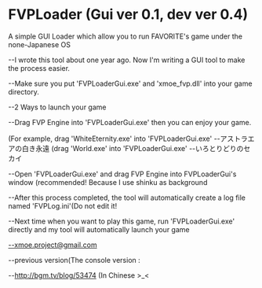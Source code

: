 # FVPLoader (Gui ver 0.1, dev ver 0.4)

A simple GUI Loader which allow you to run FAVORITE's game under the none-Japanese OS


--I wrote this tool about one year ago. Now I'm writing a GUI tool to make the process easier.

--Make sure you put 'FVPLoaderGui.exe' and  'xmoe_fvp.dll' into your game directory.

--2 Ways to launch your game

--Drag FVP Engine into 'FVPLoaderGui.exe' then you can enjoy your game.

(For example, drag 'WhiteEternity.exe' into 'FVPLoaderGui.exe'  --アストラエアの白き永遠
(drag 'World.exe' into 'FVPLoaderGui.exe' --いろとりどりのセカイ

--Open 'FVPLoaderGui.exe' and drag FVP Engine into FVPLoaderGui's window (recommended! Because I use shinku as background

--After this process completed, the tool will automatically create a log file named 'FVPLog.ini'(Do not edit it!

--Next time when you want to play this game, run 'FVPLoaderGui.exe' directly and my tool will automatically launch your game

--xmoe.project@gmail.com

--previous version(The console version :

--http://bgm.tv/blog/53474   (In Chinese >_<
